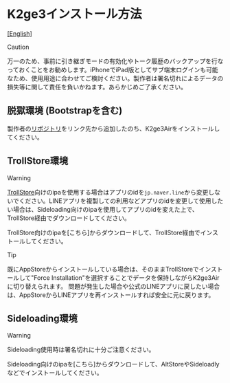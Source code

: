 # K2ge3インストール方法
[[English]](README.md)

> [!CAUTION]
> 万一のため、事前に引き継ぎモードの有効化やトーク履歴のバックアップを行なっておくことをお勧めします。iPhoneでiPad版としてサブ端末ログインも可能なため、使用用途に合わせてご検討ください。製作者は署名切れによるデータの損失等に関して責任を負いかねます。あらかじめご了承ください。

## 脱獄環境 (Bootstrapを含む)
製作者の[リポジトリ](https://m4fn3.github.io/repo/index.html)をリンク先から追加したのち、K2ge3Airをインストールしてください。

## TrollStore環境
> [!WARNING]
> [TrollStore](https://ios.cfw.guide/installing-trollstore/)向けのipaを使用する場合はアプリのidを`jp.naver.line`から変更しないでください。LINEアプリを複製しての利用などアプリのidを変更して使用したい場合は、Sideloading向けのipaを使用してアプリのidを変えた上で、TrollStore経由でダウンロードしてください。

TrollStore向けのipaを[こちら]からダウンロードして、TrollStore経由でインストールしてください。
> [!TIP]
> 既にAppStoreからインストールしている場合は、そのままTrollStoreでインストールして"Force Installation"を選択することでデータを保持しながらK2ge3Airに切り替えられます。
> 問題が発生した場合や公式のLINEアプリに戻したい場合は、AppStoreからLINEアプリを再インストールすれば安全に元に戻ります。

## Sideloading環境
> [!WARNING]
> Sideloading使用時は署名切れに十分ご注意ください。

Sideloading向けのipaを[こちら]からダウンロードして、AltStoreやSideloadlyなどでインストールしてください。




